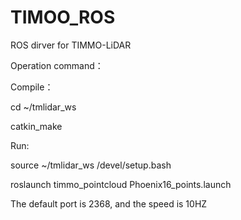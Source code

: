 # TIMOO_ROS
ROS dirver for TIMMO-LiDAR

Operation command：


Compile：

cd ~/tmlidar_ws

catkin_make



Run:

source ~/tmlidar_ws /devel/setup.bash

roslaunch timmo_pointcloud Phoenix16_points.launch




The default port is 2368, and the speed is 10HZ

